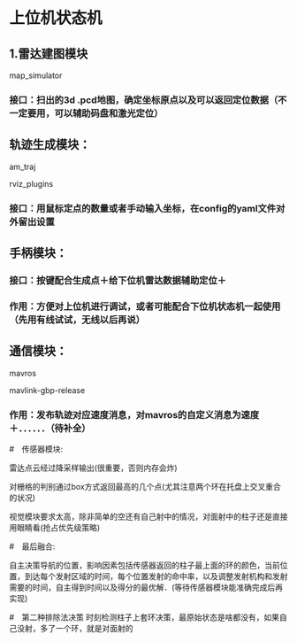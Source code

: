 # 上位机状态机

## 1.雷达建图模块

map_simulator

### 接口：扫出的3d .pcd地图，确定坐标原点以及可以返回定位数据（不一定要用，可以辅助码盘和激光定位）



## 轨迹生成模块：

am_traj

rviz_plugins

### 接口：用鼠标定点的数量或者手动输入坐标，在config的yaml文件对外留出设置



## 手柄模块：

### 接口：按键配合生成点＋给下位机雷达数据辅助定位＋

### 作用：方便对上位机进行调试，或者可能配合下位机状态机一起使用（先用有线试试，无线以后再说）



## 通信模块：

mavros

mavlink-gbp-release

### 作用：发布轨迹对应速度消息，对mavros的自定义消息为速度＋．．．．．．（待补全）


#　传感器模块:

雷达点云经过降采样输出(很重要，否则内存会炸)

对栅格的判别通过box方式返回最高的几个点(尤其注意两个环在托盘上交叉重合的状况)

视觉模块要求太高，除非简单的空还有自己射中的情况，对面射中的柱子还是直接用眼睛看(抢占优先级策略)

#　最后融合:

自主决策导航的位置，影响因素包括传感器返回的柱子最上面的环的颜色，当前位置，到达每个发射区域的时间，每个位置发射的命中率，以及调整发射机构和发射需要的时间，自主得到时间以及得分的最优解．(等待传感器模块能准确完成后再实现)

#　第二种排除法决策
时刻检测柱子上套环决策，最原始状态是啥都没有，如果自己没射，多了一个环，就是对面射的